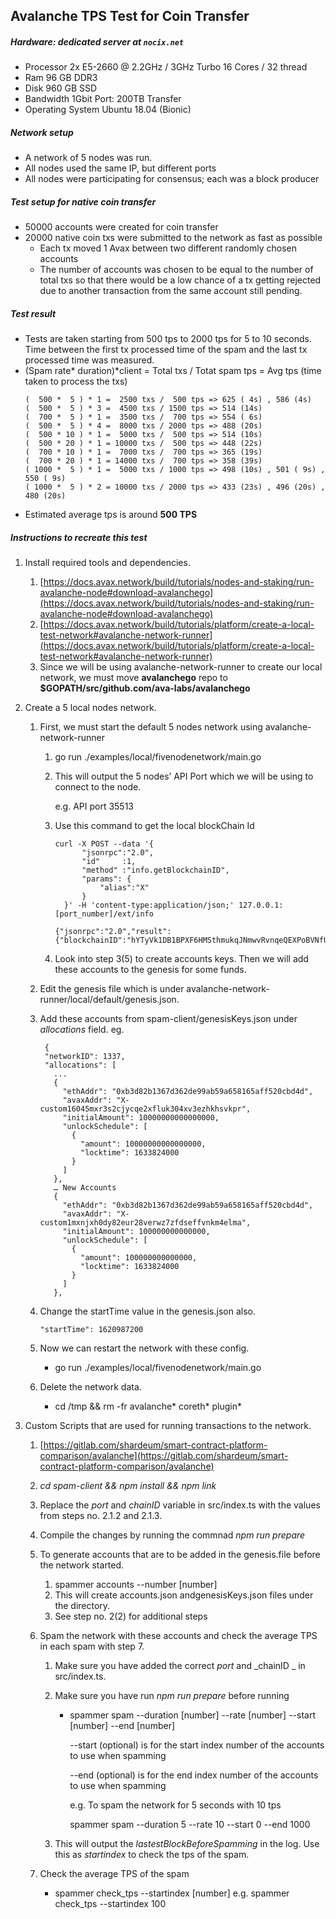 ## Avalanche TPS Test for Coin Transfer

##### Hardware: dedicated server at `nocix.net`

- Processor 2x E5-2660 @ 2.2GHz / 3GHz Turbo 16 Cores / 32 thread
- Ram 96 GB DDR3
- Disk 960 GB SSD
- Bandwidth 1Gbit Port: 200TB Transfer
- Operating System Ubuntu 18.04 (Bionic)

##### Network setup

- A network of 5 nodes was run.
- All nodes used the same IP, but different ports
- All nodes were participating for consensus; each was a block producer

##### Test setup for native coin transfer

- 50000 accounts were created for coin transfer
- 20000 native coin txs were submitted to the network as fast as possible
  - Each tx moved 1 Avax between two different randomly chosen accounts
  - The number of accounts was chosen to be equal to the number of total txs so that there would be a low chance of a tx getting rejected due to another transaction from the same account still pending.

##### Test result

- Tests are taken starting from 500 tps to 2000 tps for 5 to 10 seconds. Time between the first tx processed time of the spam and the last tx processed time was measured.
- (Spam rate* duration)*client = Total txs / Totat spam tps = Avg tps (time taken to process the txs)
  ```
  (  500 *  5 ) * 1 =  2500 txs /  500 tps => 625 ( 4s) , 586 (4s)
  (  500 *  5 ) * 3 =  4500 txs / 1500 tps => 514 (14s)
  (  700 *  5 ) * 1 =  3500 txs /  700 tps => 554 ( 6s)
  (  500 *  5 ) * 4 =  8000 txs / 2000 tps => 488 (20s)
  (  500 * 10 ) * 1 =  5000 txs /  500 tps => 514 (10s)
  (  500 * 20 ) * 1 = 10000 txs /  500 tps => 448 (22s)
  (  700 * 10 ) * 1 =  7000 txs /  700 tps => 365 (19s)
  (  700 * 20 ) * 1 = 14000 txs /  700 tps => 358 (39s)
  ( 1000 *  5 ) * 1 =  5000 txs / 1000 tps => 498 (10s) , 501 ( 9s) , 550 ( 9s)
  ( 1000 *  5 ) * 2 = 10000 txs / 2000 tps => 433 (23s) , 496 (20s) , 480 (20s)
  ```
- Estimated average tps is around **500 TPS**

##### Instructions to recreate this test

1.  Install required tools and dependencies.
    1. [https://docs.avax.network/build/tutorials/nodes-and-staking/run-avalanche-node#download-avalanchego](https://docs.avax.network/build/tutorials/nodes-and-staking/run-avalanche-node#download-avalanchego)
    2. [https://docs.avax.network/build/tutorials/platform/create-a-local-test-network#avalanche-network-runner](https://docs.avax.network/build/tutorials/platform/create-a-local-test-network#avalanche-network-runner)
    3. Since we will be using avalanche-network-runner to create our local network, we must move **avalanchego** repo to **$GOPATH/src/github.com/ava-labs/avalanchego**
2.  Create a 5 local nodes network.

    1.  First, we must start the default 5 nodes network using avalanche-network-runner

        1.  go run ./examples/local/fivenodenetwork/main.go
        2.  This will output the 5 nodes’ API Port which we will be using to connect to the node.

            e.g. API port 35513

        3.  Use this command to get the local blockChain Id

            ```
            curl -X POST --data '{
                  "jsonrpc":"2.0",
                  "id"     :1,
                  "method" :"info.getBlockchainID",
                  "params": {
                      "alias":"X"
                  }
              }' -H 'content-type:application/json;' 127.0.0.1:[port_number]/ext/info
            ```

            ```
            {"jsonrpc":"2.0","result":{"blockchainID":"hYTyVk1DB1BPXF6HMSthmukqJNmwvRvnqeQEXPoBVNfURihqQ"},"id":1}
            ```

        4.  Look into step 3(5) to create accounts keys. Then we will add these accounts to the genesis for some funds.

    2.  Edit the genesis file which is under avalanche-network-runner/local/default/genesis.json.
    3.  Add these accounts from spam-client/genesisKeys.json under _allocations_ field. eg.

        ```
         {
         "networkID": 1337,
         "allocations": [
           ...
           {
             "ethAddr": "0xb3d82b1367d362de99ab59a658165aff520cbd4d",
             "avaxAddr": "X-custom16045mxr3s2cjycqe2xfluk304xv3ezhkhsvkpr",
             "initialAmount": 10000000000000000,
             "unlockSchedule": [
               {
                 "amount": 10000000000000000,
                 "locktime": 1633824000
               }
             ]
           },
           … New Accounts
           {
             "ethAddr": "0xb3d82b1367d362de99ab59a658165aff520cbd4d",
             "avaxAddr": "X-custom1mxnjxh0dy82eur28verwz7zfdseffvnkm4elma",
             "initialAmount": 100000000000000,
             "unlockSchedule": [
               {
                 "amount": 100000000000000,
                 "locktime": 1633824000
               }
             ]
           },
        ```

    4.  Change the startTime value in the genesis.json also.

        ```
        "startTime": 1620987200
        ```

    5.  Now we can restart the network with these config.

        - go run ./examples/local/fivenodenetwork/main.go

    6.  Delete the network data.
        - cd /tmp && rm -fr avalanche* coreth* plugin\*

3.  Custom Scripts that are used for running transactions to the network.

    1.  [https://gitlab.com/shardeum/smart-contract-platform-comparison/avalanche](https://gitlab.com/shardeum/smart-contract-platform-comparison/avalanche)
    2.  _cd spam-client && npm install && npm link_
    3.  Replace the _port_ and _chainID_ variable in src/index.ts with the values from steps no. 2.1.2 and 2.1.3.
    4.  Compile the changes by running the commnad _npm run prepare_
    5.  To generate accounts that are to be added in the genesis.file before the network started.
        1. spammer accounts --number [number]
        2. This will create accounts.json andgenesisKeys.json files under the directory.
        3. See step no. 2(2) for additional steps
    6.  Spam the network with these accounts and check the average TPS in each spam with step 7.

        1. Make sure you have added the correct _port_ and _chainID _ in src/index.ts.
        2. Make sure you have run _npm run prepare_ before running

           - spammer spam --duration [number] --rate [number] --start [number] --end [number]

             --start (optional) is for the start index number of the accounts to use when spamming

             --end (optional) is for the end index number of the accounts to use when spamming

             e.g. To spam the network for 5 seconds with 10 tps

             spammer spam --duration 5 --rate 10 --start 0 --end 1000

        3. This will output the _lastestBlockBeforeSpamming_ in the log. Use this as _startindex_ to check the tps of the spam.

    7.  Check the average TPS of the spam

        - spammer check_tps --startindex [number]
          e.g. spammer check_tps --startindex 100

